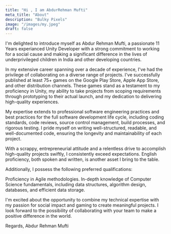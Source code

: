 ```yaml
---
title: "Hi , I am AbdurRehman Mufti"
meta_title: "About"
description: "Bulky Pixels"
image: "/images/my.jpeg"
draft: false
---
```


I'm delighted to introduce myself as Abdur Rehman Mufti, a passionate 11 Years experianced Unity Developer with a strong commitment to working for a social cause and making a significant difference in the lives of underprivileged children in India and other developing countries.

In my extensive career spanning over a decade of experience, I've had the privilege of collaborating on a diverse range of projects. I've successfully published at least 75+ games on the Google Play Store, Apple App Store, and other distribution channels. These games stand as a testament to my proficiency in Unity, my ability to take projects from scoping requirements through prototyping to their actual launch, and my dedication to delivering high-quality experiences.

My expertise extends to professional software engineering practices and best practices for the full software development life cycle, including coding standards, code reviews, source control management, build processes, and rigorous testing. I pride myself on writing well-structured, readable, and well-documented code, ensuring the longevity and maintainability of each project.

With a scrappy, entrepreneurial attitude and a relentless drive to accomplish high-quality projects swiftly, I consistently exceed expectations. English proficiency, both spoken and written, is another asset I bring to the table.

Additionally, I possess the following preferred qualifications:

Proficiency in Agile methodologies.
In-depth knowledge of Computer Science fundamentals, including data structures, algorithm design, databases, and efficient data storage.

I'm excited about the opportunity to combine my technical expertise with my passion for social impact and gaming to create meaningful projects. I look forward to the possibility of collaborating with your team to make a positive difference in the world.

Regards,
Abdur Rehman Mufti
